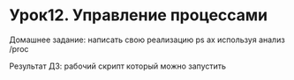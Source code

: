 # Урок12. Управление процессами

Домашнее задание:
написать свою реализацию ps ax используя анализ /proc

Результат ДЗ:
рабочий скрипт который можно запустить


